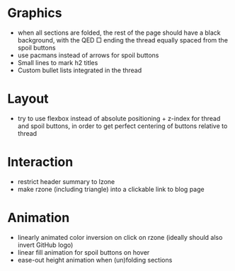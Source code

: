 # Graphics

- when all sections are folded, the rest of the page should have a black
  background, with the QED □ ending the thread equally spaced from the spoil
  buttons
- use pacmans instead of arrows for spoil buttons
- Small lines to mark h2 titles
- Custom bullet lists integrated in the thread

# Layout

- try to use flexbox instead of absolute positioning + z-index for thread and
  spoil buttons, in order to get perfect centering of buttons relative to thread

# Interaction

- restrict header summary to lzone
- make rzone (including triangle) into a clickable link to blog page

# Animation

- linearly animated color inversion on click on rzone (ideally should also
  invert GitHub logo)
- linear fill animation for spoil buttons on hover
- ease-out height animation when (un)folding sections